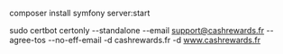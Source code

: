 composer install
symfony server:start

sudo certbot certonly --standalone --email support@cashrewards.fr --agree-tos --no-eff-email -d cashrewards.fr -d www.cashrewards.fr
